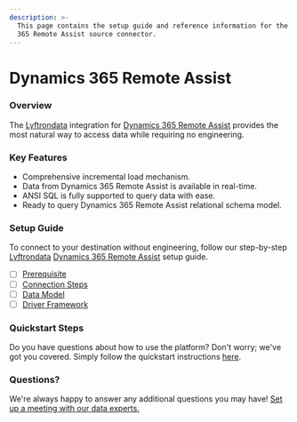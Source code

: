 ```yaml
---
description: >-
  This page contains the setup guide and reference information for the Dynamics
  365 Remote Assist source connector.
---
```


# Dynamics 365 Remote Assist

### Overview

The [Lyftrondata](https://www.lyftrondata.com/) integration for [Dynamics 365 Remote Assist](None/) provides the most natural way to access data while requiring no engineering.

### Key Features

* Comprehensive incremental load mechanism.
* Data from Dynamics 365 Remote Assist is available in real-time.
* ANSI SQL is fully supported to query data with ease.
* Ready to query Dynamics 365 Remote Assist relational schema model.

### Setup Guide

To connect to your destination without engineering, follow our step-by-step [Lyftrondata](https://www.lyftrondata.com/) [Dynamics 365 Remote Assist](None/) setup guide.

* [ ] [Prerequisite](prerequisite.md)
* [ ] [Connection Steps](connection-steps.md)
* [ ] [Data Model](data-model/erd.md)
* [ ] [Driver Framework](driver-framework/)

### Quickstart Steps

Do you have questions about how to use the platform? Don't worry; we've got you covered. Simply follow the quickstart instructions [here](../../).

### Questions? <a href="#questions" id="questions"></a>

We're always happy to answer any additional questions you may have! [Set up a meeting with our data experts.](https://www.lyftrondata.com/book-a-meeting/)
